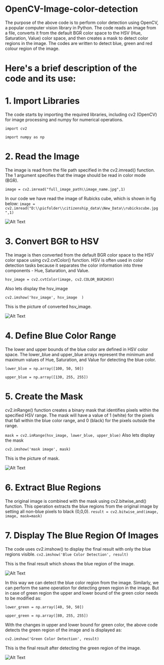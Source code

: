 # OpenCV-Image-color-detection

The purpose of the above code is to perform color detection using OpenCV, a popular computer vision library in Python. The code reads an image from a file, converts it from the default BGR color space to the HSV (Hue, Saturation, Value) color space, and then creates a mask to detect color regions in the image. The codes are written to detect blue, green and red colour region of the image.



# Here's a brief description of the code and its use:

# 1. Import Libraries
The code starts by importing the required libraries, including cv2 (OpenCV) for image processing and numpy for numerical operations.

```import cv2```

```import numpy as np```


# 2. Read the Image

The image is read from the file path specified in the cv2.imread() function. The 1 argument specifies that the image should be read in color mode (BGR).

```image = cv2.imread("full_image_path\\image_name.jpg",1) ```

In our code we have read the image of Rubicks cube, which is shown in fig below:
```image = cv2.imread("D:\\picfolder\\citizenship_data\\New_Data\\rubickscube.jpg",1)```

![Alt Text](https://github.com/Funghang/OpenCV-Image-color-detection/blob/main/rubickscube.png) 

# 3. Convert BGR to HSV
The image is then converted from the default BGR color space to the HSV color space using cv2.cvtColor() function. HSV is often used in color detection tasks because it separates the color information into three components - Hue, Saturation, and Value.

```hsv_image = cv2.cvtColor(image, cv2.COLOR_BGR2HSV) ```

Also lets display the hsv_image

```cv2.imshow('hsv_image', hsv_image  )```

This is the picture of converted hsv_image.

![Alt Text](https://github.com/Funghang/OpenCV-Image-color-detection/blob/main/hsv%20image.png)
            
# 4. Define Blue Color Range
The lower and upper bounds of the blue color are defined in HSV color space. The lower_blue and upper_blue arrays represent the minimum and maximum values of Hue, Saturation, and Value for detecting the blue color.

```lower_blue = np.array([100, 50, 50])```

```upper_blue = np.array([130, 255, 255])```

# 5. Create the Mask
cv2.inRange() function creates a binary mask that identifies pixels within the specified HSV range. The mask will have a value of 1 (white) for the pixels that fall within the blue color range, and 0 (black) for the pixels outside the range.

```mask = cv2.inRange(hsv_image, lower_blue, upper_blue)```
Also lets display the mask

```cv2.imshow('mask image', mask)```

This is the picture of mask.

![Alt Text](https://github.com/Funghang/OpenCV-Image-color-detection/blob/main/mask%20image.png)

# 6. Extract Blue Regions
The original image is combined with the mask using cv2.bitwise_and() function. This operation extracts the blue regions from the original image by setting all non-blue pixels to black (0,0,0).
```result = cv2.bitwise_and(image, image, mask=mask)```

# 7. Display The Blue Region Of Images
The code uses cv2.imshow() to display the final result with only the blue regions visible.
```cv2.imshow('Blue Color Detection', result)```

This is the final result which shows the blue region of the image.

![Alt Text](https://github.com/Funghang/OpenCV-Image-color-detection/blob/main/blue%20color%20detection.png)

 In this way we can detect the blue color region from the image. Similarly, we can perform the same operation for detecting green region in the image. But in case of green region the upper and lower bound of the green color needs to be modified as:

```lower_green = np.array([40, 50, 50])```

```upper_green = np.array([80, 255, 255])```

With the changes in upper and lower bound for green color, the above code detects the green region of the image and is displayed as: 

```cv2.imshow('Green Color Detection', result)```

This is the final result after detecting the green region of the image.

![Alt Text](https://github.com/Funghang/OpenCV-Image-color-detection/blob/main/Green%20color%20detection.png)







